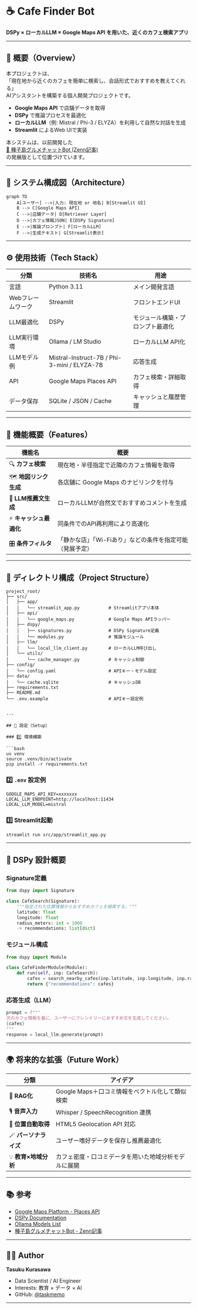 # ☕️ Cafe Finder Bot
**DSPy × ローカルLLM × Google Maps API を用いた、近くのカフェ検索アプリ**

---

## 🚀 概要（Overview）

本プロジェクトは、  
「現在地から近くのカフェを簡単に検索し、会話形式でおすすめを教えてくれる」  
AIアシスタントを構築する個人開発プロジェクトです。

- **Google Maps API** で店舗データを取得  
- **DSPy** で推論プロセスを最適化  
- **ローカルLLM**（例: Mistral / Phi-3 / ELYZA）を利用して自然な対話を生成  
- **Streamlit** によるWeb UIで実装  

本システムは、以前開発した  
[🌴 種子島グルメチャットBot (Zenn記事)](https://zenn.dev/taskmemo/articles/7a781ac4fb5ea4)  
の発展版として位置づけています。

---

## 🧩 システム構成図（Architecture）

```mermaid
graph TD
    A[ユーザー] -->|入力: 現在地 or 地名| B[Streamlit UI]
    B --> C[Google Maps API]
    C -->|店舗データ| D[Retriever Layer]
    D -->|カフェ情報JSON| E[DSPy Signature]
    E -->|推論プロンプト| F[ローカルLLM]
    F -->|生成テキスト| G[Streamlit表示]
````

---

## ⚙️ 使用技術（Tech Stack）

| 分類         | 技術名                                         | 用途               |
| ---------- | ------------------------------------------- | ---------------- |
| 言語         | Python 3.11                                 | メイン開発言語          |
| Webフレームワーク | Streamlit                                   | フロントエンドUI        |
| LLM最適化     | DSPy                                        | モジュール構築・プロンプト最適化 |
| LLM実行環境    | Ollama / LM Studio                          | ローカルLLM API化     |
| LLMモデル例    | Mistral-Instruct-7B / Phi-3-mini / ELYZA-7B | 応答生成             |
| API        | Google Maps Places API                      | カフェ検索・詳細取得       |
| データ保存      | SQLite / JSON / Cache                       | キャッシュと履歴管理       |

---

## 🧠 機能概要（Features）

| 機能名             | 概要                              |
| --------------- | ------------------------------- |
| 🔍 **カフェ検索**    | 現在地・半径指定で近隣のカフェ情報を取得            |
| 🗺️ **地図リンク生成** | 各店舗に Google Maps のナビリンクを付与      |
| 💬 **LLM推薦文生成** | ローカルLLMが自然文でおすすめコメントを生成         |
| ⚡ **キャッシュ最適化**  | 同条件でのAPI再利用により高速化               |
| 🎛️ **条件フィルタ**  | 「静かな店」「Wi-Fiあり」などの条件を指定可能（発展予定） |

---

## 📁 ディレクトリ構成（Project Structure）

```
project_root/
├── src/
│   ├── app/
│   │   └── streamlit_app.py           # Streamlitアプリ本体
│   ├── api/
│   │   └── google_maps.py             # Google Maps APIラッパー
│   ├── dspy/
│   │   ├── signatures.py              # DSPy Signature定義
│   │   └── modules.py                 # 推論モジュール
│   ├── llm/
│   │   └── local_llm_client.py        # ローカルLLM呼び出し
│   └── utils/
│       └── cache_manager.py           # キャッシュ制御
├── config/
│   └── config.yaml                    # APIキー・モデル設定
├── data/
│   └── cache.sqlite                   # キャッシュDB
├── requirements.txt
├── README.md
└── .env.example                       # APIキー設定例
```
```

---

## 🔧 設定（Setup）

### 1️⃣ 環境構築

```bash
uv venv
source .venv/bin/activate
pip install -r requirements.txt
```

### 2️⃣ `.env` 設定例

```
GOOGLE_MAPS_API_KEY=xxxxxxx
LOCAL_LLM_ENDPOINT=http://localhost:11434
LOCAL_LLM_MODEL=mistral
```

### 3️⃣ Streamlit起動

```bash
streamlit run src/app/streamlit_app.py
```

---

## 🧮 DSPy 設計概要

### Signature定義

```python
from dspy import Signature

class CafeSearch(Signature):
    """指定された位置情報からおすすめカフェを検索する。"""
    latitude: float
    longitude: float
    radius_meters: int = 1000
    -> recommendations: list[dict]
```

### モジュール構成

```python
from dspy import Module

class CafeFinderModule(Module):
    def run(self, inp: CafeSearch):
        cafes = search_nearby_cafes(inp.latitude, inp.longitude, inp.radius_meters)
        return {"recommendations": cafes}
```

### 応答生成（LLM）

```python
prompt = f"""
次のカフェ情報を基に、ユーザーにフレンドリーにおすすめ文を生成してください。
{cafes}
"""
response = local_llm.generate(prompt)
```

---

## 🌍 将来的な拡張（Future Work）

| 分類             | アイデア                           |
| -------------- | ------------------------------ |
| 🧭 **RAG化**    | Google Maps＋口コミ情報をベクトル化して類似検索  |
| 🎙️ **音声入力**   | Whisper / SpeechRecognition 連携 |
| 📍 **位置自動取得**  | HTML5 Geolocation API 対応       |
| 🪄 **パーソナライズ** | ユーザー嗜好データを保存し推薦最適化             |
| 💡 **教育×地域分析** | カフェ密度・口コミデータを用いた地域分析モデルに展開     |

---

## 📚 参考

* [Google Maps Platform - Places API](https://developers.google.com/maps/documentation/places/web-service/overview)
* [DSPy Documentation](https://github.com/stanfordnlp/dspy)
* [Ollama Models List](https://ollama.ai/library)
* [種子島グルメチャットBot - Zenn記事](https://zenn.dev/taskmemo/articles/7a781ac4fb5ea4)

---

## 🧑‍💻 Author

**Tasuku Kurasawa**

* Data Scientist / AI Engineer
* Interests: 教育 × データ × AI
* GitHub: [@taskmemo](https://github.com/taskmemo)

---